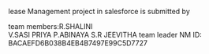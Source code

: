 lease Management project in salesforce is submitted by

team members:R.SHALINI  
             V.SASI PRIYA 
             P.ABINAYA 
             S.R JEEVITHA 
team leader NM ID: BACAEFD6B038B4EB4B7497E99C5D7727
